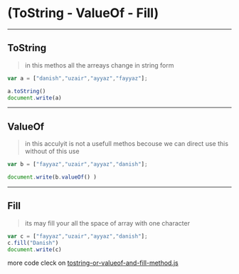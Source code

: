 # (ToString - ValueOf - Fill)
---
## ToString
> in this methos all the arreays change in string form 
```javascript
var a = ["danish","uzair","ayyaz","fayyaz"];

a.toString()
document.write(a)
```
---
## ValueOf
> in this acculyit is not a usefull methos becouse we can direct use this without of this use 
```javascript
var b = ["fayyaz","uzair","ayyaz","danish"];

document.write(b.valueOf() )
```
---
## Fill
>its may fill your all the space of array with one character 
```javascript
var c = ["fayyaz","uzair","ayyaz","danish"];
c.fill("Danish")
document.write(c)
```
more code cleck on [tostring-or-valueof-and-fill-method.js](../js/arrays-tostring-valueof-and-fill-method.js)
